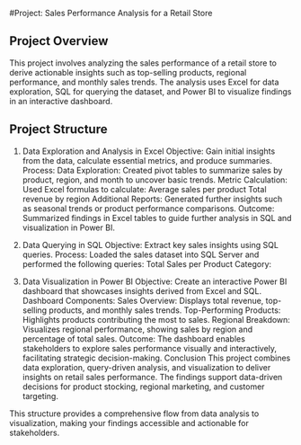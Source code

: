 #Project: Sales Performance Analysis for a Retail Store

## Project Overview 
This project involves analyzing the sales performance of a retail store to derive actionable insights such as top-selling products,
regional performance, and monthly sales trends. 
The analysis uses Excel for data exploration, SQL for querying the dataset, and Power BI to visualize findings in an interactive dashboard.

## Project Structure

1. Data Exploration and Analysis in Excel
Objective: Gain initial insights from the data, calculate essential metrics, and produce summaries.
Process:
Data Exploration:
Created pivot tables to summarize sales by product, region, and month to uncover basic trends.
Metric Calculation:
Used Excel formulas to calculate:
Average sales per product
Total revenue by region
Additional Reports:
Generated further insights such as seasonal trends or product performance comparisons.
Outcome: Summarized findings in Excel tables to guide further analysis in SQL and visualization in Power BI.
2. Data Querying in SQL
Objective: Extract key sales insights using SQL queries.
Process:
Loaded the sales dataset into SQL Server and performed the following queries:
Total Sales per Product Category:


3. Data Visualization in Power BI
Objective: Create an interactive Power BI dashboard that showcases insights derived from Excel and SQL.
Dashboard Components:
Sales Overview: Displays total revenue, top-selling products, and monthly sales trends.
Top-Performing Products: Highlights products contributing the most to sales.
Regional Breakdown: Visualizes regional performance, showing sales by region and percentage of total sales.
Outcome: The dashboard enables stakeholders to explore sales performance visually and interactively, facilitating strategic decision-making.
Conclusion
This project combines data exploration, query-driven analysis, and visualization to deliver insights on retail sales performance. The findings support data-driven decisions for product stocking, regional marketing, and customer targeting.

This structure provides a comprehensive flow from data analysis to visualization, making your findings accessible and actionable for stakeholders.
